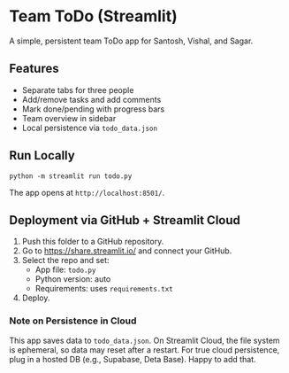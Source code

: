 # Team ToDo (Streamlit)

A simple, persistent team ToDo app for Santosh, Vishal, and Sagar.

## Features
- Separate tabs for three people
- Add/remove tasks and add comments
- Mark done/pending with progress bars
- Team overview in sidebar
- Local persistence via `todo_data.json`

## Run Locally
```
python -m streamlit run todo.py
```
The app opens at `http://localhost:8501/`.

## Deployment via GitHub + Streamlit Cloud
1. Push this folder to a GitHub repository.
2. Go to https://share.streamlit.io/ and connect your GitHub.
3. Select the repo and set:
   - App file: `todo.py`
   - Python version: auto
   - Requirements: uses `requirements.txt`
4. Deploy.

### Note on Persistence in Cloud
This app saves data to `todo_data.json`. On Streamlit Cloud, the file system is ephemeral, so data may reset after a restart. For true cloud persistence, plug in a hosted DB (e.g., Supabase, Deta Base). Happy to add that.
